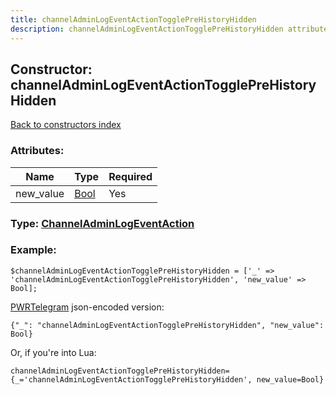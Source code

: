 ```yaml
---
title: channelAdminLogEventActionTogglePreHistoryHidden
description: channelAdminLogEventActionTogglePreHistoryHidden attributes, type and example
---
```

## Constructor: channelAdminLogEventActionTogglePreHistoryHidden  
[Back to constructors index](index.md)



### Attributes:

| Name     |    Type       | Required |
|----------|---------------|----------|
|new\_value|[Bool](../types/Bool.md) | Yes|



### Type: [ChannelAdminLogEventAction](../types/ChannelAdminLogEventAction.md)


### Example:

```
$channelAdminLogEventActionTogglePreHistoryHidden = ['_' => 'channelAdminLogEventActionTogglePreHistoryHidden', 'new_value' => Bool];
```  

[PWRTelegram](https://pwrtelegram.xyz) json-encoded version:

```
{"_": "channelAdminLogEventActionTogglePreHistoryHidden", "new_value": Bool}
```


Or, if you're into Lua:  


```
channelAdminLogEventActionTogglePreHistoryHidden={_='channelAdminLogEventActionTogglePreHistoryHidden', new_value=Bool}

```


